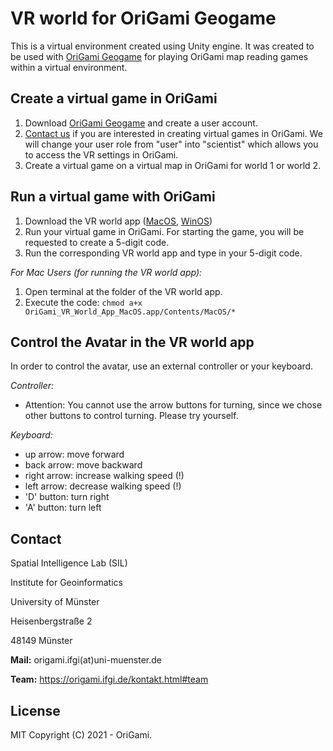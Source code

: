 # VR world for OriGami Geogame

This is a virtual environment created using Unity engine. It was created to be used with [OriGami Geogame](https://github.com/origami-team/origami) for playing OriGami map reading games within a virtual environment. 

## Create a virtual game in OriGami

1. Download [OriGami Geogame](https://github.com/origami-team/origami) and create a user account.
2. [Contact us](https://origami.ifgi.de/kontakt.html) if you are interested in creating virtual games in OriGami. We will change your user role from "user" into "scientist" which allows you to access the VR settings in OriGami.
3. Create a virtual game on a virtual map in OriGami for world 1 or world 2.

## Run a virtual game with OriGami

1. Download the VR world app ([MacOS](https://github.com/origami-team/origami-VR-world/releases), [WinOS](https://github.com/origami-team/origami-VR-world/releases))
2. Run your virtual game in OriGami. For starting the game, you will be requested to create a 5-digit code.
3. Run the corresponding VR world app and type in your 5-digit code.

_For Mac Users (for running the VR world app):_
1. Open terminal at the folder of the VR world app.
3. Execute the code: `chmod a+x OriGami_VR_World_App_MacOS.app/Contents/MacOS/*`

## Control the Avatar in the VR world app

In order to control the avatar, use an external controller or your keyboard.

_Controller:_
- Attention: You cannot use the arrow buttons for turning, since we chose other buttons to control turning. Please try yourself.

_Keyboard:_
- up arrow: move forward
- back arrow: move backward
- right arrow: increase walking speed (!)
- left arrow: decrease walking speed (!)
- 'D' button: turn right	
- 'A' button: turn left	

## Contact

Spatial Intelligence Lab (SIL)

Institute for Geoinformatics

University of Münster

Heisenbergstraße 2

48149 Münster


**Mail:** origami.ifgi(at)uni-muenster.de

**Team:** https://origami.ifgi.de/kontakt.html#team

## License

MIT
Copyright (C) 2021 - OriGami.
